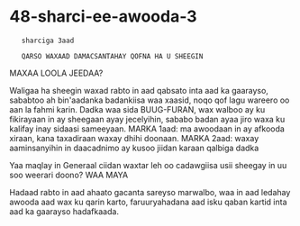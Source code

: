 # 48-sharci-ee-awooda-3

       sharciga 3aad
       
       QARSO WAXAAD DAMACSANTAHAY QOFNA HA U SHEEGIN
       
  MAXAA LOOLA JEEDAA?
  
Waligaa ha sheegin waxad rabto in aad qabsato inta aad ka gaarayso, sababtoo ah bin'aadanka badankiisa waa xaasid, noqo qof lagu wareero oo aan la fahmi karin. Dadka waa sida BUUG-FURAN, wax walboo ay ku fikirayaan in ay sheegaan ayay jecelyihin, sababo badan ayaa jiro waxa ku kalifay inay sidaasi sameeyaan.
MARKA 1aad: ma awoodaan in ay afkooda xiraan, kana taxadiraan waxay dhihi doonaan.
MARKA 2aad: waxay aaminsanyihin in daacadnimo ay kusoo jiidan karaan qalbiga dadka

Yaa maqlay in Generaal ciidan waxtar leh oo cadawgiisa usii sheegay in uu soo weerari doono? WAA MAYA

Hadaad rabto in aad ahaato gacanta sareyso marwalbo, waa in aad ledahay awooda aad wax ku qarin karto, faruuryahadana aad isku qaban kartid inta aad ka gaarayso hadafkaada.
